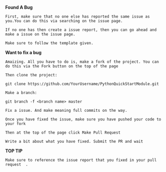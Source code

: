 **Found A Bug**

    First, make sure that no one else has reported the same issue as you.You can do this via searching on the issue page.

    If no one has then create a issue report, then you can go ahead and make a issue on the issue page. 
    
    Make sure to follow the template given.

**Want to fix a bug**

    Amaizing. All you have to do is, make a fork of the project. You can do this via the Fork button on the top of the page

    Then clone the project:

    git clone https://github.com/YourUsername/PythonQuickStartModule.git
    
    Make a branch:
    
    git branch -f <branch name> master
    
    Fix a issue. And make meaning full commits on the way.
    
    Once you have fixed the issue, make sure you have pushed your code to your fork
    
    Then at the top of the page click Make Pull Request
    
    Write a bit about what you have fixed. Submit the PR and wait
    
   **TOP TIP**
      
    Make sure to reference the issue report that you fixed in your pull request  .  
